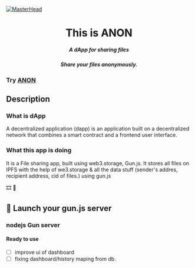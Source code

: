 [![MasterHead](https://user-images.githubusercontent.com/97467803/202875218-b80cf1f8-d542-4b20-837d-de2d53a9d61a.png)](https://anon.vanoob.dev)

<h1 align="center">This is ANON</h1>
<h5 align="center">A dApp for sharing files</h5>
<h5 align="center">Share your files anonymously.</h5>

### Try [ANON](https://anon.vanoob.dev)

## Description

### What is dApp

A decentralized application (dapp) is an application built on a decentralized network that combines a smart contract and a frontend user interface.

### What this app is doing

It is a File sharing app, built using web3.storage, Gun.js.
It stores all files on IPFS with the help of we3.storage & all the data stuff (sender's addres, recipient address, cid of files.) using gun.js

🎞 👀

<!--
https://www.youtube.com/watch?v=18UOcS169bc&t
I will upload the video with better video quality asap. (im lil busy) -->

## 🚀 Launch your gun.js server

### nodejs Gun server

<h4>Ready to use</h4>

- [ ] improve ui of dashboard
- [ ] fixing dashboard/history maping from db.
